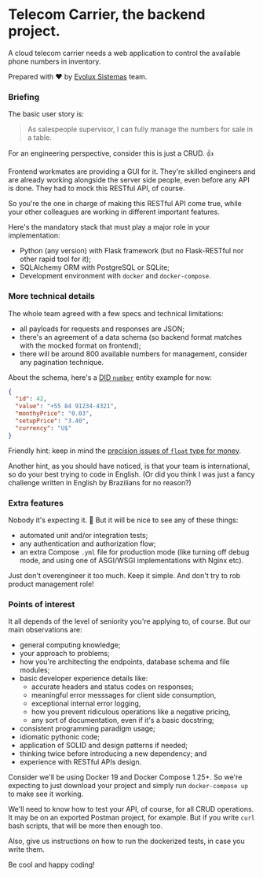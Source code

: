 # Telecom Carrier, the backend project.

A cloud telecom carrier needs a web application to control the available phone numbers in inventory.

Prepared with ❤️ by [Evolux Sistemas](https://www.evolux.net.br/) team.

### Briefing

The basic user story is:

> As salespeople supervisor, I can fully manage the numbers for sale in a table.

For an engineering perspective, consider this is just a CRUD. 👍

Frontend workmates are providing a GUI for it.
They're skilled engineers and are already working alongside the server side people,
even before any API is done.
They had to mock this RESTful API, of course.

So you're the one in charge of making this RESTful API come true, while your other
colleagues are working in different important features.

Here's the mandatory stack that must play a major role in your implementation:

- Python (any version) with Flask framework (but no Flask-RESTful nor other rapid tool for it);
- SQLAlchemy ORM with PostgreSQL or SQLite;
- Development environment with `docker` and `docker-compose`.

### More technical details

The whole team agreed with a few specs and technical limitations:

- all payloads for requests and responses are JSON;
- there's an agreement of a data schema (so backend format matches with the mocked format on frontend);
- there will be around 800 available numbers for management, consider any pagination technique.

About the schema, here's a [DID `number`](https://www.3cx.com/pbx/did/) entity example for now:

```json
{
  "id": 42,
  "value": "+55 84 91234-4321",
  "monthyPrice": "0.03",
  "setupPrice": "3.40",
  "currency": "U$"
}
```

Friendly hint: keep in mind the
[precision issues of `float` type for money](https://spin.atomicobject.com/2014/08/14/currency-rounding-errors/).

Another hint, as you should have noticed, is that your team is international,
so do your best trying to code in English.
(Or did you think I was just a fancy challenge written in English by Brazilians for no reason?)

### Extra features

Nobody it's expecting it. 💅 But it will be nice to see any of these things:

- automated unit and/or integration tests;
- any authentication and authorization flow;
- an extra Compose `.yml` file for production mode
(like turning off debug mode, and using one of ASGI/WSGI implementations with Nginx etc).

Just don't overengineer it too much. Keep it simple. And don't try to rob product management role!

### Points of interest

It all depends of the level of seniority you're applying to, of course. But our main observations are:

- general computing knowledge;
- your approach to problems;
- how you're architecting the endpoints, database schema and file modules;
- basic developer experience details like:
  - accurate headers and status codes on responses;
  - meaningful error messsages for client side consumption,
  - exceptional internal error logging,
  - how you prevent ridiculous operations like a negative pricing,
  - any sort of documentation, even if it's a basic docstring;
- consistent programming paradigm usage;
- idiomatic pythonic code;
- application of SOLID and design patterns if needed;
- thinking twice before introducing a new dependency; and
- experience with RESTful APIs design.

Consider we'll be using Docker 19 and Docker Compose 1.25+. So we're expecting to just download
your project and simply run `docker-compose up` to make see it working.

We'll need to know how to test your API, of course, for all CRUD operations.
It may be on an exported Postman project, for example.
But if you write `curl` bash scripts, that will be more then enough too.

Also, give us instructions on how to run the dockerized tests, in case you write them.

Be cool and happy coding!
